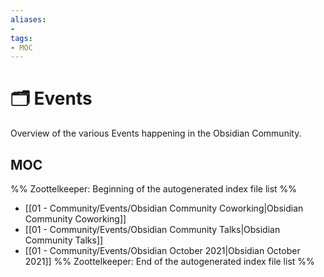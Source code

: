 ```yaml
---
aliases:
- 
tags: 
- MOC
---
```


# 🗂️ Events

Overview of the various Events happening in the Obsidian Community.

## MOC

%% Zoottelkeeper: Beginning of the autogenerated index file list  %%
-  [[01 - Community/Events/Obsidian Community Coworking|Obsidian Community Coworking]]
-  [[01 - Community/Events/Obsidian Community Talks|Obsidian Community Talks]]
-  [[01 - Community/Events/Obsidian October 2021|Obsidian October 2021]]
%% Zoottelkeeper: End of the autogenerated index file list  %%
